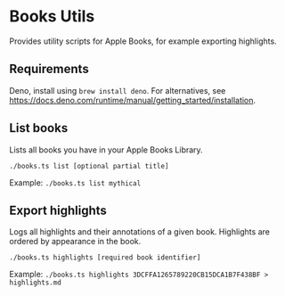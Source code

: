 # Books Utils

Provides utility scripts for Apple Books, for example exporting highlights.

## Requirements

Deno, install using `brew install deno`. For alternatives, see https://docs.deno.com/runtime/manual/getting_started/installation.

## List books

Lists all books you have in your Apple Books Library.

`./books.ts list [optional partial title]`

Example: `./books.ts list mythical`

## Export highlights

Logs all highlights and their annotations of a given book. Highlights are ordered by appearance in the book.

`./books.ts highlights [required book identifier]`

Example: `./books.ts highlights 3DCFFA1265789220CB15DCA1B7F438BF > highlights.md`

